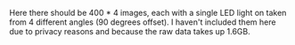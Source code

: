 Here there should be 400 * 4 images, each with a single LED light on taken 
from 4 different angles (90 degrees offset). I haven't included them here 
due to privacy reasons and because the raw data takes up 1.6GB. 
